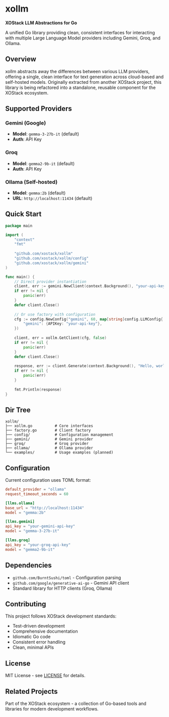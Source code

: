 # xollm

**XOStack LLM Abstractions for Go**

A unified Go library providing clean, consistent interfaces for interacting with multiple Large Language Model providers including Gemini, Groq, and Ollama.

## Overview

xollm abstracts away the differences between various LLM providers, offering a single, clean interface for text generation across cloud-based and self-hosted models. Originally extracted from another XOStack project, this library is being refactored into a standalone, reusable component for the XOStack ecosystem.

## Supported Providers

### Gemini (Google)
- **Model**: `gemma-3-27b-it` (default)
- **Auth**: API Key

### Groq
- **Model**: `gemma2-9b-it` (default)  
- **Auth**: API Key

### Ollama (Self-hosted)
- **Model**: `gemma:2b` (default)
- **URL**: `http://localhost:11434` (default)

## Quick Start

```go
package main

import (
    "context"
    "fmt"
    
    "github.com/xostack/xollm"
    "github.com/xostack/xollm/config"
    "github.com/xostack/xollm/gemini"
)

func main() {
    // Direct provider instantiation
    client, err := gemini.NewClient(context.Background(), "your-api-key", "", false)
    if err != nil {
        panic(err)
    }
    defer client.Close()
    
    // Or use factory with configuration
    cfg := config.NewConfig("gemini", 60, map[string]config.LLMConfig{
        "gemini": {APIKey: "your-api-key"},
    })
    
    client, err = xollm.GetClient(cfg, false)
    if err != nil {
        panic(err)
    }
    defer client.Close()
    
    response, err := client.Generate(context.Background(), "Hello, world!")
    if err != nil {
        panic(err)
    }
    
    fmt.Println(response)
}
```

## Dir Tree

```
xollm/
├── xollm.go          # Core interfaces
├── factory.go        # Client factory
├── config/           # Configuration management
├── gemini/           # Gemini provider
├── groq/             # Groq provider
├── ollama/           # Ollama provider
└── examples/         # Usage examples (planned)
```

## Configuration

Current configuration uses TOML format:

```toml
default_provider = "ollama"
request_timeout_seconds = 60

[llms.ollama]
base_url = "http://localhost:11434"
model = "gemma:2b"

[llms.gemini]
api_key = "your-gemini-api-key"
model = "gemma-3-27b-it"

[llms.groq]
api_key = "your-groq-api-key"
model = "gemma2-9b-it"
```

## Dependencies

- `github.com/BurntSushi/toml` - Configuration parsing
- `github.com/google/generative-ai-go` - Gemini API client
- Standard library for HTTP clients (Groq, Ollama)

## Contributing

This project follows XOStack development standards:
- Test-driven development
- Comprehensive documentation
- Idiomatic Go code
- Consistent error handling
- Clean, minimal APIs

## License

MIT License - see [LICENSE](./LICENSE) for details.

## Related Projects

Part of the XOStack ecosystem - a collection of Go-based tools and libraries for modern development workflows.
